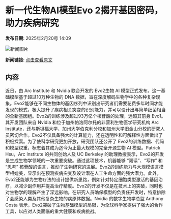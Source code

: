 # 新一代生物AI模型Evo 2揭开基因密码，助力疾病研究

**发布日期**: 2025年2月20号 14:09

![新闻图片](https://pic.chinaz.com/picmap/thumb/201811151621144622_55.jpg)

**新闻链接**: [点击查看原文](https://www.aibase.com/zh/news/15557)

## 内容

近日，由 Arc Institute 和 Nvidia 联合开发的 Evo2生物 AI 模型正式发布。这一基础模型基于超过10万种生物的 DNA 数据，旨在深度解码生物学中的各种复杂现象。Evo2能够在不同生物体的基因序列中识别出研究者们需要花费多年时间才能发现的模式，极大提升了疾病相关突变的识别能力，并可以设计出与简单细菌相当的全新基因组。Evo2的训练涉及超过93万亿个核苷酸的处理，远超其前身 Evo1。其开发团队来自 Nvidia 和位于加州帕洛阿尔托的非营利生物医学研究机构 Arc Institute，还与斯坦福大学、加州大学伯克利分校和加州大学旧金山分校的研究人员密切合作。Evo2不仅具备强大的计算能力，还在透明性和可解释性方面做出了积极探索。为了使科学研究更加开放，研究团队还公开了 Evo2的训练数据、代码和模型权重，标志着其成为迄今为止最大规模的完全开源生物 AI 模型。Patrick Hsu，Arc Institute 的共同创始人及 UC Berkeley 的助理教授表示，Evo2的开发是生成生物学领域的一次重要突破。通过这项技术，机器能够 “阅读”、“写作” 和 “思考” 核苷酸的语言，推动了生物研究的进展。Evo2的训练能力与大规模语言模型相媲美，显示出在预测疾病突变及设计潜在人工生命方面的强大潜力。此外，Evo2还能够为生物疗法的设计提供新思路，例如针对特定细胞类型激活的基因治疗，以减少副作用并提高治疗精度。Evo2的开发不仅是在技术上的突破，同时也对生物学的理解产生了深远影响。在研究人员确保模型的负责任开发时，特意排除了会感染人类及其他复杂生物的病原体数据。Nvidia 的数字生物学总监 Anthony Costa 表示，Evo2突破了生物基础模型的局限，为全球科学家提供了强大的合作工具，以应对人类面临的重大健康和疾病挑战。
